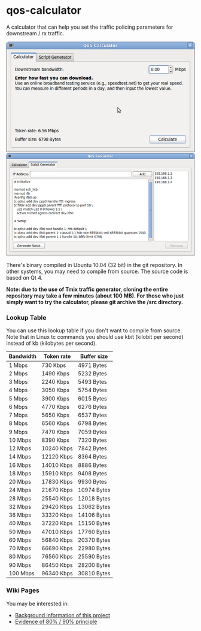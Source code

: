 # qos-calculator
A calculator that can help you set the traffic policing parameters for downstream / rx traffic.

<img src="https://github.com/windy32/qos-calculator/blob/master/web/calculator-page-1.png" />

<img src="https://github.com/windy32/qos-calculator/blob/master/web/calculator-page-2.png" />

There's binary compiled in Ubuntu 10.04 (32 bit) in the git repository. In other systems, you may need to compile from source. The source code is based on Qt 4.

**Note: due to the use of Tmix traffic generator, cloning the entire repository may take a few minutes (about 100 MB). For those who just simply want to try the calculator, please git archive the /src directory.**

### Lookup Table ###

You can use this lookup table if you don't want to compile from source. Note that in Linux tc commands you should use kbit (kilobit per second) instead of kb (kilobytes per second).

| Bandwidth | Token rate | Buffer size |
| --------- | ---------- | ------------|
| 1 Mbps    | 730 Kbps   | 4971 Bytes  |
| 2 Mbps    | 1490 Kbps  | 5232 Bytes  |
| 3 Mbps    | 2240 Kbps  | 5493 Bytes  |
| 4 Mbps    | 3050 Kbps  | 5754 Bytes  |
| 5 Mbps    | 3900 Kbps  | 6015 Bytes  |
| 6 Mbps    | 4770 Kbps  | 6276 Bytes  |
| 7 Mbps    | 5650 Kbps  | 6537 Bytes  |
| 8 Mbps    | 6560 Kbps  | 6798 Bytes  |
| 9 Mbps    | 7470 Kbps  | 7059 Bytes  |
| 10 Mbps   | 8390 Kbps  | 7320 Bytes  |
| 12 Mbps   | 10240 Kbps | 7842 Bytes  |
| 14 Mbps   | 12120 Kbps | 8364 Bytes  |
| 16 Mbps   | 14010 Kbps | 8886 Bytes  |
| 18 Mbps   | 15910 Kbps | 9408 Bytes  |
| 20 Mbps   | 17830 Kbps | 9930 Bytes  |
| 24 Mbps   | 21670 Kbps | 10974 Bytes |
| 28 Mbps   | 25540 Kbps | 12018 Bytes |
| 32 Mbps   | 29420 Kbps | 13062 Bytes |
| 36 Mbps   | 33320 Kbps | 14106 Bytes |
| 40 Mbps   | 37220 Kbps | 15150 Bytes |
| 50 Mbps   | 47010 Kbps | 17760 Bytes |
| 60 Mbps   | 56840 Kbps | 20370 Bytes |
| 70 Mbps   | 66690 Kbps | 22980 Bytes |
| 80 Mbps   | 76560 Kbps | 25590 Bytes |
| 90 Mbps   | 86450 Kbps | 28200 Bytes |
| 100 Mbps  | 96340 Kbps | 30810 Bytes |

### Wiki Pages ###

You may be interested in:

  * [Background information of this project](https://github.com/windy32/qos-calculator/wiki/Background-Information)
  * [Evidence of 80% / 90% principle](https://github.com/windy32/qos-calculator/wiki/Evidence-of-the-80%25---90%25-Principle)
